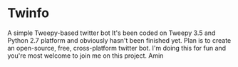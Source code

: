 # Twinfo
A simple Tweepy-based twitter bot
It's been coded on Tweepy 3.5 and Python 2.7 platform and obviously hasn't been finished yet. Plan is to create an open-source, free, cross-platform twitter bot. I'm doing this for fun and you're most welcome to join me on this project. Amin
